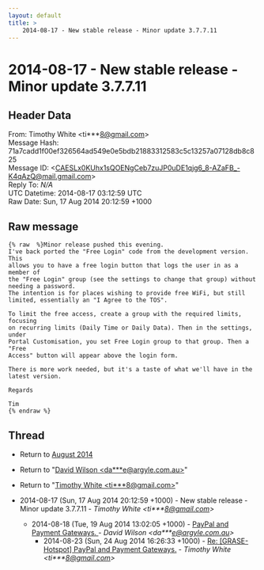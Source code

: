 ```yaml
---
layout: default
title: >
    2014-08-17 - New stable release - Minor update 3.7.7.11
---
```


# 2014-08-17 - New stable release - Minor update 3.7.7.11

## Header Data

From: Timothy White \<ti***8@gmail.com\><br>
Message Hash: 71a7cadd1f00ef326564ad549e0e5bdb21883312583c5c13257a07128db8c825<br>
Message ID: \<CAESLx0KUhx1sQOENgCeb7zuJP0uDE1qjg6_8-AZaFB_-K4qAzQ@mail.gmail.com\><br>
Reply To: _N/A_<br>
UTC Datetime: 2014-08-17 03:12:59 UTC<br>
Raw Date: Sun, 17 Aug 2014 20:12:59 +1000<br>

## Raw message

```
{% raw  %}Minor release pushed this evening.
I've back ported the "Free Login" code from the development version. This
allows you to have a free login button that logs the user in as a member of
the "Free Login" group (see the settings to change that group) without
needing a password.
The intention is for places wishing to provide free WiFi, but still
limited, essentially an "I Agree to the TOS".

To limit the free access, create a group with the required limits, focusing
on recurring limits (Daily Time or Daily Data). Then in the settings, under
Portal Customisation, you set Free Login group to that group. Then a "Free
Access" button will appear above the login form.

There is more work needed, but it's a taste of what we'll have in the
latest version.

Regards

Tim
{% endraw %}
```

## Thread

+ Return to [August 2014](/archive/2014/08)

+ Return to "[David Wilson <da***e<span>@</span>argyle.com.au>](/authors/da___e_at_argyle_com_au)"
+ Return to "[Timothy White <ti***8<span>@</span>gmail.com>](/authors/ti___8_at_gmail_com)"

+ 2014-08-17 (Sun, 17 Aug 2014 20:12:59 +1000) - New stable release - Minor update 3.7.7.11 - _Timothy White \<ti***8@gmail.com\>_
  + 2014-08-18 (Tue, 19 Aug 2014 13:02:05 +1000) - [PayPal and Payment Gateways. ](/archive/2014/08/f18bce1ec6e345f617a5766d2cd2e8c7770ece93320b9aa56593fb77cd0aaae6) - _David Wilson \<da***e@argyle.com.au\>_
    + 2014-08-23 (Sun, 24 Aug 2014 16:26:33 +1000) - [Re: [GRASE-Hotspot] PayPal and Payment Gateways.](/archive/2014/08/ce36612ff99b40b82fc1924201f3b2668406bfeec2dfa8c40bd7d2b8e19afe54) - _Timothy White \<ti***8@gmail.com\>_


